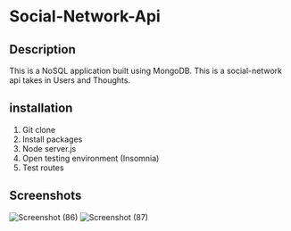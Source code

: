 # Social-Network-Api

## Description
This is a NoSQL application built using MongoDB. This is a social-network api takes in Users and Thoughts.

## installation
1. Git clone
2. Install packages
3. Node server.js
4. Open testing environment (Insomnia)
5. Test routes

## Screenshots
![Screenshot (86)](https://github.com/Jeremyethridge/Social-Network-Api/assets/128623643/e44b7f14-9118-41c7-af78-3549c5c70635)
![Screenshot (87)](https://github.com/Jeremyethridge/Social-Network-Api/assets/128623643/a1fdd590-d410-46e4-9ac4-3be23475b43d)
